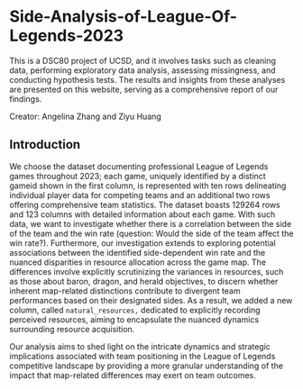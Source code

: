 # Side-Analysis-of-League-Of-Legends-2023
This is a DSC80 project of UCSD, and it involves tasks such as cleaning data, performing exploratory data analysis, assessing missingness, and conducting hypothesis tests. The results and insights from these analyses are presented on this website, serving as a comprehensive report of our findings.

Creator: Angelina Zhang and Ziyu Huang
## Introduction

We choose the dataset documenting professional League of Legends games throughout 2023; each game, uniquely identified by a distinct gameid shown in the first column, is represented with ten rows delineating individual player data for competing teams and an additional two rows offering comprehensive team statistics. The dataset boasts 129264 rows and 123 columns with detailed information about each game. With such data, we want to investigate whether there is a correlation between the side of the team and the win rate (question: Would the side of the team affect the win rate?). Furthermore, our investigation extends to exploring potential associations between the identified side-dependent win rate and the nuanced disparities in resource allocation across the game map. The differences involve explicitly scrutinizing the variances in resources, such as those about baron, dragon, and herald objectives, to discern whether inherent map-related distinctions contribute to divergent team performances based on their designated sides. As a result, we added a new column, called `natural_resources,` dedicated to explicitly recording perceived resources, aiming to encapsulate the nuanced dynamics surrounding resource acquisition.

Our analysis aims to shed light on the intricate dynamics and strategic implications associated with team positioning in the League of Legends competitive landscape by providing a more granular understanding of the impact that map-related differences may exert on team outcomes. 

